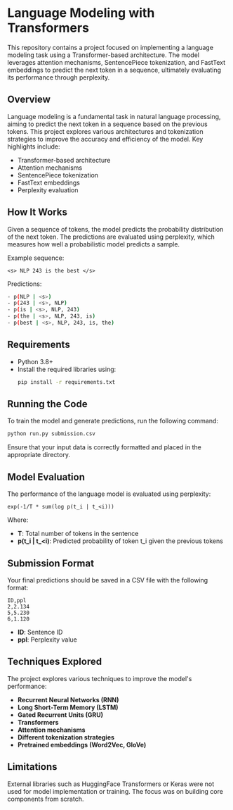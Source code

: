 # Language Modeling with Transformers

This repository contains a project focused on implementing a language modeling task using a Transformer-based architecture. The model leverages attention mechanisms, SentencePiece tokenization, and FastText embeddings to predict the next token in a sequence, ultimately evaluating its performance through perplexity.

## Overview

Language modeling is a fundamental task in natural language processing, aiming to predict the next token in a sequence based on the previous tokens. This project explores various architectures and tokenization strategies to improve the accuracy and efficiency of the model. Key highlights include:

- Transformer-based architecture
- Attention mechanisms
- SentencePiece tokenization
- FastText embeddings
- Perplexity evaluation

## How It Works

Given a sequence of tokens, the model predicts the probability distribution of the next token. The predictions are evaluated using perplexity, which measures how well a probabilistic model predicts a sample.

Example sequence:

```
<s> NLP 243 is the best </s>
```

Predictions:

```bash
- p(NLP | <s>)
- p(243 | <s>, NLP)
- p(is | <s>, NLP, 243)
- p(the | <s>, NLP, 243, is)
- p(best | <s>, NLP, 243, is, the)
```

## Requirements

- Python 3.8+
- Install the required libraries using:
  ```bash
  pip install -r requirements.txt
  ```

## Running the Code

To train the model and generate predictions, run the following command:

```bash
python run.py submission.csv
```

Ensure that your input data is correctly formatted and placed in the appropriate directory.

## Model Evaluation

The performance of the language model is evaluated using perplexity:

```
exp(-1/T * sum(log p(t_i | t_<i)))
```

Where:

- **T**: Total number of tokens in the sentence
- **p(t_i | t_<i)**: Predicted probability of token t_i given the previous tokens

## Submission Format

Your final predictions should be saved in a CSV file with the following format:

```
ID,ppl
2,2.134
5,5.230
6,1.120
```

- **ID**: Sentence ID
- **ppl**: Perplexity value

## Techniques Explored

The project explores various techniques to improve the model's performance:

- **Recurrent Neural Networks (RNN)**
- **Long Short-Term Memory (LSTM)**
- **Gated Recurrent Units (GRU)**
- **Transformers**
- **Attention mechanisms**
- **Different tokenization strategies**
- **Pretrained embeddings (Word2Vec, GloVe)**

## Limitations
External libraries such as HuggingFace Transformers or Keras were not used for model implementation or training. The focus was on building core components from scratch.

